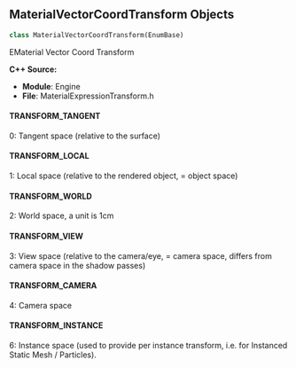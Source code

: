 ## MaterialVectorCoordTransform Objects

```python
class MaterialVectorCoordTransform(EnumBase)
```

EMaterial Vector Coord Transform

**C++ Source:**

- **Module**: Engine
- **File**: MaterialExpressionTransform.h

<a id="unreal.MaterialVectorCoordTransform.TRANSFORM_TANGENT"></a>

#### TRANSFORM_TANGENT

0: Tangent space (relative to the surface)

<a id="unreal.MaterialVectorCoordTransform.TRANSFORM_LOCAL"></a>

#### TRANSFORM_LOCAL

1: Local space (relative to the rendered object, = object space)

<a id="unreal.MaterialVectorCoordTransform.TRANSFORM_WORLD"></a>

#### TRANSFORM_WORLD

2: World space, a unit is 1cm

<a id="unreal.MaterialVectorCoordTransform.TRANSFORM_VIEW"></a>

#### TRANSFORM_VIEW

3: View space (relative to the camera/eye, = camera space, differs from camera space in the shadow passes)

<a id="unreal.MaterialVectorCoordTransform.TRANSFORM_CAMERA"></a>

#### TRANSFORM_CAMERA

4: Camera space

<a id="unreal.MaterialVectorCoordTransform.TRANSFORM_INSTANCE"></a>

#### TRANSFORM_INSTANCE

6: Instance space (used to provide per instance transform, i.e. for Instanced Static Mesh / Particles).

<a id="unreal.MaterialPositionTransformSource"></a>